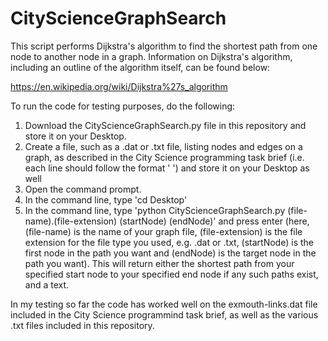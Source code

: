 # CityScienceGraphSearch
This script performs Dijkstra's algorithm to find the shortest path from one node to another node in a graph. Information on Dijkstra's algorithm, including an outline of the algorithm itself, can be found below:

https://en.wikipedia.org/wiki/Dijkstra%27s_algorithm

To run the code for testing purposes, do the following:
1) Download the CityScienceGraphSearch.py file in this repository and store it on your Desktop.
2) Create a file, such as a .dat or .txt file, listing nodes and edges on a graph, as described in the City Science programming task brief (i.e. each line should follow the format '<startNode> <endNode> <distance>') and store it on your Desktop as well
3) Open the command prompt.
5) In the command line, type 'cd Desktop'
6) In the command line, type 'python CityScienceGraphSearch.py (file-name).(file-extension) (startNode) (endNode)' and press enter (here, (file-name) is the name of your graph file, (file-extension) is the file extension for the file type you used, e.g. .dat or .txt, (startNode) is the first node in the path you want and (endNode) is the target node in the path you want).
This will return either the shortest path from your specified start node to your specified end node if any such paths exist, and a text.

In my testing so far the code has worked well on the exmouth-links.dat file included in the City Science programmind task brief, as well as the various .txt files included in this repository.
